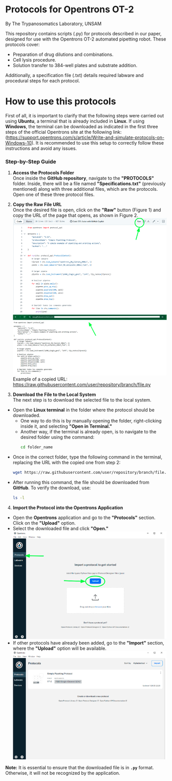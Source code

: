 # Protocols for Opentrons OT-2
By The Trypanosomatics Laboratory, UNSAM

This repository contains scripts (.py) for protocols described in our paper, designed for use with the Opentrons OT-2 automated pipetting robot. These protocols cover:
- Preparation of drug dilutions and combinations.
- Cell lysis procedure.
- Solution transfer to 384-well plates and substrate addition.

Additionally, a specification file (.txt) details required labware and procedural steps for each protocol.

# How to use this protocols  
First of all, it is important to clarify that the following steps were carried out using **Ubuntu**, a terminal that is already included in **Linux**. If using **Windows**, the terminal can be downloaded as indicated in the first three steps of the official Opentrons site at the following link: (https://support.opentrons.com/s/article/Write-and-simulate-protocols-on-Windows-10). It is recommended to use this setup to correctly follow these instructions and avoid any issues.  

### Step-by-Step Guide  
1. **Access the Protocols Folder**  
   Once inside the **GitHub repository**, navigate to the **"PROTOCOLS"** folder. Inside, there will be a file named **"Specifications.txt"** (previously mentioned) along with three additional files, which are the protocols. Open one of these three protocol files.  


2. **Copy the Raw File URL**  
   Once the desired file is open, click on the **"Raw"** button (Figure 1) and copy the URL of the page that opens, as shown in Figure 2.  
   ![Imagen 1](Images_for_README/Opentrons_image1.png)
   ![Imagen 2](Images_for_README/Opentrons_image2.png)
   Example of a copied URL:  
https://raw.githubusercontent.com/user/repository/branch/file.py


3. **Download the File to the Local System**  
The next step is to download the selected file to the local system.  
- Open the **Linux terminal** in the folder where the protocol should be downloaded.  
  - One way to do this is by manually opening the folder, right-clicking inside it, and selecting **"Open in Terminal."**  
  - Another way, if the terminal is already open, is to navigate to the desired folder using the command:  
    ```sh
    cd folder_name
    ```
- Once in the correct folder, type the following command in the terminal, replacing the URL with the copied one from step 2:  
  ```sh
  wget https://raw.githubusercontent.com/user/repository/branch/file.py
  ```
- After running this command, the file should be downloaded from **GitHub**. To verify the download, use:  
  ```sh
  ls -l
  ```

4. **Import the Protocol into the Opentrons Application**  
- Open the **Opentrons** application and go to the **"Protocols"** section. Click on the **"Upload"** option.  
- Select the downloaded file and click **"Open."**  
![Imagen 3](Images_for_README/Opentrons_image3.png)
- If other protocols have already been added, go to the **"Import"** section, where the **"Upload"** option will be available.  
![Imagen 4](Images_for_README/Opentrons_image4.png)


**Note:** It is essential to ensure that the downloaded file is in **`.py`** format. Otherwise, it will not be recognized by the application.